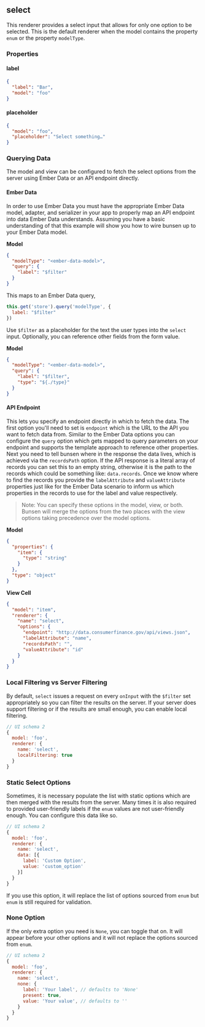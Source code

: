 ## select

This renderer provides a select input that allows for only one option to be selected.
This is the default renderer when the model contains the property `enum` or the property `modelType`.

### Properties

#### label

```json
{
  "label": "Bar",
  "model": "foo"
}
```

#### placeholder

```json
{
  "model": "foo",
  "placeholder": "Select something…"
}
```

### Querying Data

The model and view can be configured to fetch the select options from the
server using Ember Data or an API endpoint directly.

#### Ember Data

In order to use Ember Data you must have the appropriate Ember Data model,
adapter, and serializer in your app to properly map an API endpoint into
data Ember Data understands. Assuming you have a basic understanding of that
this example will show you how to wire bunsen up to your Ember Data model.

**Model**

```json
{
  "modelType": "<ember-data-model>",
  "query": {
    "label": "$filter"
  }
}
```

This maps to an Ember Data query,

```js
this.get('store').query('modelType', {
  label: "$filter"
})
```

Use `$filter` as a placeholder for the text the user types into the `select` input. Optionally, you can reference other fields from the form value.

**Model**

```json
{
  "modelType": "<ember-data-model>",
  "query": {
    "label": "$filter",
    "type": "${./type}"
  }
}
```

#### API Endpoint

This lets you specify an endpoint directly in which to fetch the data. The first
option you'll need to set is `endpoint` which is the URL to the API you want to
fetch data from. Similar to the Ember Data options you can configure the `query`
option which gets mapped to query parameters on your endpoint and supports
the template approach to reference other properties. Next you need to tell
bunsen where in the response the data lives, which is achieved via the
`recordsPath` option. If the API response is a literal array of records you can
set this to an empty string, otherwise it is the path to the records which could
be something like: `data.records`. Once we know where to find the records you
provide the `labelAttribute` and `valueAttribute` properties just like for the
Ember Data scenario to inform us which properties in the records to use for the
label and value respectively.

> Note: You can specify these options in the model, view, or both. Bunsen will
merge the options from the two places with the view options taking precedence
over the model options.

**Model**

```json
{
  "properties": {
    "item": {
      "type": "string"
    }
  },
  "type": "object"
}
```

**View Cell**

```json
{
  "model": "item",
  "renderer": {
    "name": "select",
    "options": {
      "endpoint": "http://data.consumerfinance.gov/api/views.json",
      "labelAttribute": "name",
      "recordsPath": "",
      "valueAttribute": "id"
    }
  }
}
```

### Local Filtering vs Server Filtering

By default, `select` issues a request on every `onInput` with the `$filter` set appropriately so you can filter the results on the server. If your server does support filtering or if the results are small enough, you can enable local filtering.


```js
// UI schema 2
{
  model: 'foo',
  renderer: {
    name: 'select',
    localFiltering: true
  }
}
```

### Static Select Options

Sometimes, it is necessary populate the list with static options which are then merged with the results from the server. Many times it is also required to provided user-friendly labels if the `enum` values are not user-friendly enough. You can configure this data like so.

```js
// UI schema 2
{
  model: 'foo',
  renderer: {
    name: 'select',
    data: [{
      label: 'Custom Option',
      value: 'custom_option'
    }]
  }
}
```

If you use this option, it will replace the list of options sourced from `enum` but `enum` is still required for validation.

### None Option

If the only extra option you need is `None`, you can toggle that on. It will appear before your other options and it will not replace the options sourced from `enum`.

```js
// UI schema 2
{
  model: 'foo',
  renderer: {
    name: 'select',
    none: {
      label: 'Your label', // defaults to 'None'
      present: true,
      value: 'Your value', // defaults to ''
    }
  }
}
```
